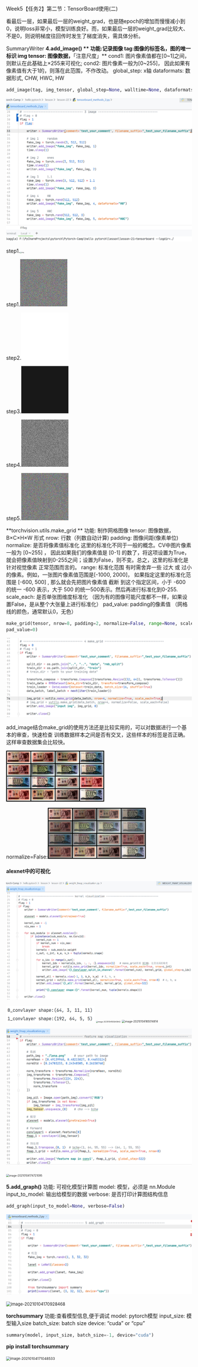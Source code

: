 Week5【任务2】第二节：TensorBoard使用(二)

看最后一层，如果最后一层的weight_grad，也是随epoch的增加而慢慢减小到0，说明loss非常小，模型训练良好。而，如果最后一层的weight_grad比较大、不是0，则说明梯度往回传时发生了梯度消失，需具体分析。

SummaryWriter
**4.add_image() **
功能:记录图像
tag:图像的标签名，图的唯一标识
img tensor: 图像数据，**「注意尺度」**
	cond1: 图片像素值都在[0~1]之间，则默认在此基础上×255来可视化;
	cond2: 图片像素一般为[0~255]， 因此如果有像素值有大于1的，则落在此范围，不作改动。
global_step: x轴
dataformats: 数据形式, CHW, HWC, HW

```python
add_image(tag, img_tensor, global_step=None, walltime=None, dataformats='CHW')
```

![image-20210103204522985](Week5%E3%80%90%E4%BB%BB%E5%8A%A12%E3%80%91%E7%AC%AC%E4%BA%8C%E8%8A%82%EF%BC%9ATensorBoard%E4%BD%BF%E7%94%A8(%E4%BA%8C).assets/image-20210103204522985.png)

step1.<img src="http://localhost:6006/data/plugin/images/individualImage?ts=1609677138.702473&run=runs%5CJan03_20-32-17_DESKTOP-HDNB53Gtest_your_comment&tag=fake_img&sample=0&index=0" alt="img" style="zoom:25%;" />

step1.<img src="Week5%E3%80%90%E4%BB%BB%E5%8A%A12%E3%80%91%E7%AC%AC%E4%BA%8C%E8%8A%82%EF%BC%9ATensorBoard%E4%BD%BF%E7%94%A8(%E4%BA%8C).assets/step1.png" alt="step1" style="zoom:25%;" />

step2.<img src="Week5%E3%80%90%E4%BB%BB%E5%8A%A12%E3%80%91%E7%AC%AC%E4%BA%8C%E8%8A%82%EF%BC%9ATensorBoard%E4%BD%BF%E7%94%A8(%E4%BA%8C).assets/step2.png" alt="step2" style="zoom:25%;" />

step3.<img src="Week5%E3%80%90%E4%BB%BB%E5%8A%A12%E3%80%91%E7%AC%AC%E4%BA%8C%E8%8A%82%EF%BC%9ATensorBoard%E4%BD%BF%E7%94%A8(%E4%BA%8C).assets/step3.png" alt="step3" style="zoom:25%;" />

step4.<img src="Week5%E3%80%90%E4%BB%BB%E5%8A%A12%E3%80%91%E7%AC%AC%E4%BA%8C%E8%8A%82%EF%BC%9ATensorBoard%E4%BD%BF%E7%94%A8(%E4%BA%8C).assets/step4.png" alt="step4" style="zoom:25%;" />

step5.<img src="Week5%E3%80%90%E4%BB%BB%E5%8A%A12%E3%80%91%E7%AC%AC%E4%BA%8C%E8%8A%82%EF%BC%9ATensorBoard%E4%BD%BF%E7%94%A8(%E4%BA%8C).assets/step5.png" alt="step5" style="zoom:25%;" />

**torchvision.utils.make_grid **
功能: 制作网格图像
tensor: 图像数据，B×C×H×W 形式
nrow: 行数（列数自动计算)
padding: 图像间距(像素单位)
normalize: 是否将像素值标准化 
	这里的标准化不同于一般的概念。CV中图片像素一般为 [0~255] ， 因此如果我们的像素值是 [0-1] 的数了，将这项设置为True，就会把像素值映射到0-255之间；设置为False，则不变。总之，这里的标准化是针对视觉像素	正常范围而言的。
range: 标准化范围
	有时需舍弃一些 过大 或 过小 的像素。例如，一张图片像素值范围是[-1000, 2000]， 如果指定这里的标准化范围是 [-600, 500] , 那么就会先把图片像素值 截断 到这个指定区间，小于 -600 的统一 -600 表示，大于 500 的统一500表示。然后再进行标准化到0-255.
scale_each: 是否单张图维度标准化 （因为有的图像可能尺度都不一样，如果设置False，是从整个大张量上进行标准化）
pad_value: padding的像素值 （网格线的颜色，通常默认0，无色）

```python
make_grid(tensor, nrow=8, padding=2, normalize=False, range=None, scale_each=False,
pad_value=0)
```

![image-20210104161141725](Week5%E3%80%90%E4%BB%BB%E5%8A%A12%E3%80%91%E7%AC%AC%E4%BA%8C%E8%8A%82%EF%BC%9ATensorBoard%E4%BD%BF%E7%94%A8(%E4%BA%8C).assets/image-20210104161141725.png)

add_image结合make_grid的使用方法还是比较实用的，可以对数据进行一个基本的审查，快速检查 训练数据样本之间是否有交叉，这些样本的标签是否正确。这样审查数据集会比较快。

![makegrid](Week5%E3%80%90%E4%BB%BB%E5%8A%A12%E3%80%91%E7%AC%AC%E4%BA%8C%E8%8A%82%EF%BC%9ATensorBoard%E4%BD%BF%E7%94%A8(%E4%BA%8C).assets/makegrid.png)

normalize=False:![normalize_false](Week5%E3%80%90%E4%BB%BB%E5%8A%A12%E3%80%91%E7%AC%AC%E4%BA%8C%E8%8A%82%EF%BC%9ATensorBoard%E4%BD%BF%E7%94%A8(%E4%BA%8C).assets/normalize_false.png)

#### alexnet中的可视化

![image-20210104162425489](Week5%E3%80%90%E4%BB%BB%E5%8A%A12%E3%80%91%E7%AC%AC%E4%BA%8C%E8%8A%82%EF%BC%9ATensorBoard%E4%BD%BF%E7%94%A8(%E4%BA%8C).assets/image-20210104162425489.png)

<img src="Week5%E3%80%90%E4%BB%BB%E5%8A%A12%E3%80%91%E7%AC%AC%E4%BA%8C%E8%8A%82%EF%BC%9ATensorBoard%E4%BD%BF%E7%94%A8(%E4%BA%8C).assets/image-20210104162447434.png" alt="image-20210104162447434" style="zoom: 50%;" />

<img src="C:%5CUsers%5C86182%5CAppData%5CRoaming%5CTypora%5Ctypora-user-images%5Cimage-20210104165640842.png" alt="image-20210104165640842" style="zoom:33%;" />

<img src="C:%5CUsers%5C86182%5CAppData%5CRoaming%5CTypora%5Ctypora-user-images%5Cimage-20210104165014814.png" alt="image-20210104165014814" style="zoom:50%;" />

![image-20210104162703551](Week5%E3%80%90%E4%BB%BB%E5%8A%A12%E3%80%91%E7%AC%AC%E4%BA%8C%E8%8A%82%EF%BC%9ATensorBoard%E4%BD%BF%E7%94%A8(%E4%BA%8C).assets/image-20210104162703551.png)



<img src="C:%5CUsers%5C86182%5CAppData%5CRoaming%5CTypora%5Ctypora-user-images%5Cimage-20210104174721095.png" alt="image-20210104174721095" style="zoom:50%;" />

**5.add_graph()**
功能: 可视化模型计算图
model: 模型，必须是 nn.Module
input_to_model: 输出给模型的数据
verbose: 是否打印计算图结构信息

```python
add_graph(input_to_model=None, verbose=False)
```

![image-20210104171142974](Week5%E3%80%90%E4%BB%BB%E5%8A%A12%E3%80%91%E7%AC%AC%E4%BA%8C%E8%8A%82%EF%BC%9ATensorBoard%E4%BD%BF%E7%94%A8(%E4%BA%8C).assets/image-20210104171142974.png)

<img src="C:%5CUsers%5C86182%5CAppData%5CRoaming%5CTypora%5Ctypora-user-images%5Cimage-20210104170928468.png" alt="image-20210104170928468" style="zoom: 80%;" />

**torchsummary**
功能:查看模型信息,便于调试
model: pytorch模型
input_size: 模型输入size
batch_size: batch size
device: “cuda” or “cpu”

```python
summary(model, input_size, batch_size=-1, device="cuda")
```

**pip install torchsummary**

<img src="C:%5CUsers%5C86182%5CAppData%5CRoaming%5CTypora%5Ctypora-user-images%5Cimage-20210104171048533.png" alt="image-20210104171048533" style="zoom:67%;" />